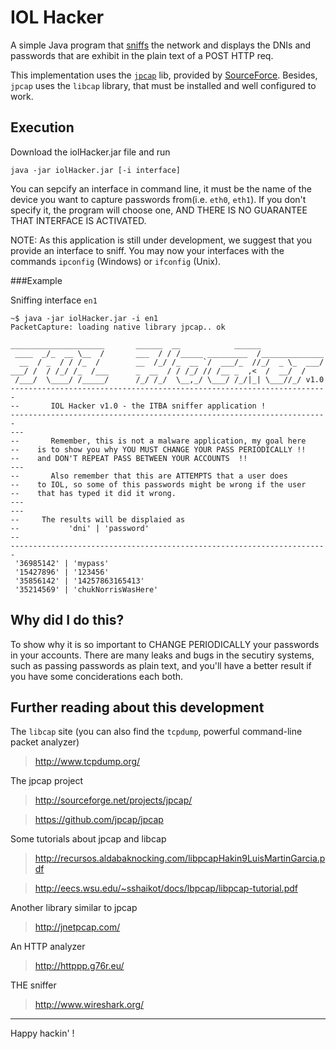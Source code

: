 IOL Hacker
==========

A simple Java program that [sniffs](http://en.wikipedia.org/wiki/Packet_analyzer) the network and displays the DNIs and passwords that are exhibit in the plain text of a POST HTTP req.

This implementation uses the [<code>jpcap</code>](http://sourceforge.net/projects/jpcap/) lib, provided by [SourceForce](http://sourceforge.net/). 
Besides, <code>jpcap</code> uses the <code>libcap</code> library, that must be installed and well configured to work.

Execution
---------

Download the iolHacker.jar file and run

    java -jar iolHacker.jar [-i interface]

You can sepcify an interface in command line, it must be the name of the device you want to capture passwords from(i.e. <code>eth0</code>, <code>eth1</code>).
If you don't specify it, the program will choose one, AND THERE IS NO GUARANTEE THAT INTERFACE IS ACTIVATED.

NOTE: As this application is still under development, we suggest that you provide an interface to sniff. You may now your interfaces with the commands <code>ipconfig</code> (Windows) or <code>ifconfig</code> (Unix).

###Example

Sniffing interface <code>en1</code>

    ~$ java -jar iolHacker.jar -i en1
    PacketCapture: loading native library jpcap.. ok
    
    _____________________       ______  __            ______              
     ____  _/_  __ \__  /       ___  / / /_____ _________  /______________
      __  / _  / / /_  /        __  /_/ /_  __ `/  ___/_  //_/  _ \_  ___/
    ___/ /  / /_/ /_  /___      _  __  / / /_/ // /__ _  ,<  /  __/  /    
     /___/  \____/ /_____/      /_/ /_/  \__,_/ \___/ /_/|_| \___//_/ v1.0
    -----------------------------------------------------------------------
    --       IOL Hacker v1.0 - the ITBA sniffer application !
    -----------------------------------------------------------------------
    ---
    --       Remember, this is not a malware application, my goal here
    --    is to show you why YOU MUST CHANGE YOUR PASS PERIODICALLY !!
    --    and DON'T REPEAT PASS BETWEEN YOUR ACCOUNTS  !!
    ---
    --       Also remember that this are ATTEMPTS that a user does 
    --    to IOL, so some of this passwords might be wrong if the user 
    --    that has typed it did it wrong.
    ---
    ---
    --     The results will be displaied as 
    --			 'dni' | 'password' 
    --
    -----------------------------------------------------------------------
     '36985142' | 'mypass'
     '15427896' | '123456'
     '35856142' | '14257863165413'
     '35214569' | 'chukNorrisWasHere'
    

    
Why did I do this?
------------------

To show why it is so important to CHANGE PERIODICALLY your passwords in your accounts. There are many leaks and bugs in the secutiry systems, such as passing passwords as plain text, and you'll have a better result if you have some conciderations each both.

Further reading about this development
-----------------------------------------

The <code>libcap</code> site (you can also find the <code>tcpdump</code>, powerful command-line packet analyzer)
>http://www.tcpdump.org/

The jpcap project
>http://sourceforge.net/projects/jpcap/

>https://github.com/jpcap/jpcap

Some tutorials about jpcap and libcap
>http://recursos.aldabaknocking.com/libpcapHakin9LuisMartinGarcia.pdf

>http://eecs.wsu.edu/~sshaikot/docs/lbpcap/libpcap-tutorial.pdf

Another library similar to jpcap
>http://jnetpcap.com/

An HTTP analyzer
>http://httppp.g76r.eu/

THE sniffer
>http://www.wireshark.org/


------------------------------------------------------------------------------------------
Happy hackin' !



